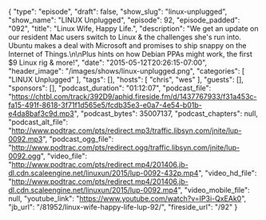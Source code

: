 {
  "type": "episode",
  "draft": false,
  "show_slug": "linux-unplugged",
  "show_name": "LINUX Unplugged",
  "episode": 92,
  "episode_padded": "092",
  "title": "Linux Wife, Happy Life.",
  "description": "We get an update on our resident Mac users switch to Linux & the challenges she's run into. Ubuntu makes a deal with Microsoft and promises to ship snappy on the Internet of Things.\n\nPlus hints on how Debian PPAs might work, the first $9 Linux rig & more!",
  "date": "2015-05-12T20:26:15-07:00",
  "header_image": "/images/shows/linux-unplugged.png",
  "categories": [
    "LINUX Unplugged"
  ],
  "tags": [],
  "hosts": [
    "chris",
    "wes"
  ],
  "guests": [],
  "sponsors": [],
  "podcast_duration": "01:12:07",
  "podcast_file": "https://chtbl.com/track/392D9/aphid.fireside.fm/d/1437767933/f31a453c-fa15-491f-8618-3f71f1d565e5/fcdb35e3-e0a7-4e54-b01b-e4da8baf3c9d.mp3",
  "podcast_bytes": 35007137,
  "podcast_chapters": null,
  "podcast_alt_file": "http://www.podtrac.com/pts/redirect.mp3/traffic.libsyn.com/jnite/lup-0092.mp3",
  "podcast_ogg_file": "http://www.podtrac.com/pts/redirect.ogg/traffic.libsyn.com/jnite/lup-0092.ogg",
  "video_file": "http://www.podtrac.com/pts/redirect.mp4/201406.jb-dl.cdn.scaleengine.net/linuxun/2015/lup-0092-432p.mp4",
  "video_hd_file": "http://www.podtrac.com/pts/redirect.mp4/201406.jb-dl.cdn.scaleengine.net/linuxun/2015/lup-0092.mp4",
  "video_mobile_file": null,
  "youtube_link": "https://www.youtube.com/watch?v=IP3i-QxEAk0",
  "jb_url": "/81952/linux-wife-happy-life-lup-92/",
  "fireside_url": "/92"
}

